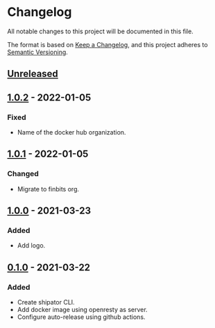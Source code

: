 # Changelog
All notable changes to this project will be documented in this file.

The format is based on [Keep a Changelog](https://keepachangelog.com/en/1.0.0/),
and this project adheres to [Semantic Versioning](https://semver.org/spec/v2.0.0.html).

## [Unreleased]

## [1.0.2] - 2022-01-05

### Fixed

- Name of the docker hub organization. 

## [1.0.1] - 2022-01-05

### Changed

- Migrate to finbits org.

## [1.0.0] - 2021-03-23
### Added
- Add logo.

## [0.1.0] - 2021-03-22
### Added
- Create shipator CLI.
- Add docker image using openresty as server.
- Configure auto-release using github actions.

[Unreleased]: https://github.com/Finbits/shipator/compare/v1.0.2...HEAD
[1.0.2]: https://github.com/Finbits/shipator/compare/v1.0.1...v1.0.2
[1.0.1]: https://github.com/Finbits/shipator/compare/v1.0.0...v1.0.1
[1.0.0]: https://github.com/Finbits/shipator/compare/v0.0.1...v1.0.0
[0.1.0]: https://github.com/Finbits/shipator/releases/tag/v0.1.0
